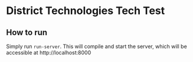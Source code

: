 District Technologies Tech Test
===============================

How to run
----------

Simply run `run-server`. This will compile and start the server,
which will be accessible at http://localhost:8000
